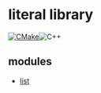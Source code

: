 # literal library

[![CMake](https://github.com/sinsong/literal/actions/workflows/cmake.yml/badge.svg)](https://github.com/sinsong/literal/actions/workflows/cmake.yml)![C++](https://img.shields.io/badge/language-C%2B%2B-blue.svg)

## modules

- [list](Document/list/READMD.md)

